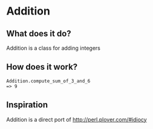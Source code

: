 Addition
========

What does it do?
----------------

Addition is a class for adding integers

How does it work?
-----------------

    Addition.compute_sum_of_3_and_6
    => 9

Inspiration
-----------

Addition is a direct port of http://perl.plover.com/#idiocy

